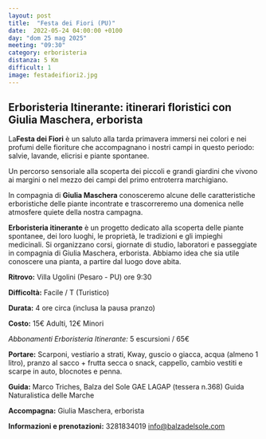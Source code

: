 ```yaml
---
layout: post
title:  "Festa dei Fiori (PU)"
date:  2022-05-24 04:00:00 +0100
day: "dom 25 mag 2025"
meeting: "09:30"
category: erboristeria
distanza: 5 Km  
difficult: 1
image: festadeifiori2.jpg
---
```


## Erboristeria Itinerante: itinerari floristici con Giulia Maschera, erborista

La**Festa dei Fiori** è un saluto alla tarda primavera immersi nei colori e nei profumi delle fioriture che accompagnano i nostri campi in questo periodo: salvie, lavande, elicrisi e piante spontanee.

Un percorso sensoriale alla scoperta dei piccoli e grandi giardini che vivono ai margini o nel mezzo dei campi del primo entroterra marchigiano.

In compagnia di **Giulia Maschera** conosceremo alcune delle caratteristiche erboristiche delle piante incontrate e trascorreremo una domenica nelle atmosfere quiete della nostra campagna.


**Erboristeria itinerante** è un progetto dedicato alla scoperta delle piante spontanee, dei loro luoghi, le proprietà, le tradizioni e gli impieghi medicinali. Si organizzano corsi, giornate di studio, laboratori e passeggiate in compagnia di Giulia Maschera, erborista. Abbiamo idea che sia utile conoscere una pianta, a partire dal luogo dove abita.


**Ritrovo:** Villa Ugolini (Pesaro - PU) ore 9:30

**Difficoltà:** Facile / T (Turistico)

**Durata:** 4 ore circa (inclusa la pausa pranzo)

**Costo:** 15€ Adulti, 12€ Minori

*Abbonamenti Erboristeria Itinerante:* 5 escursioni / 65€


**Portare:** Scarponi, vestiario a strati, Kway, guscio o giacca, acqua (almeno 1 litro), pranzo al sacco + frutta secca o snack, cappello, cambio vestiti e scarpe in auto, blocnotes e penna. 


**Guida:** Marco Triches, Balza del Sole GAE LAGAP (tessera n.368) Guida Naturalistica delle Marche

**Accompagna:** Giulia Maschera, erborista

**Informazioni e prenotazioni:** 3281834019 info@balzadelsole.com


